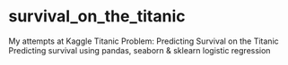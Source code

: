 # survival_on_the_titanic
My attempts at Kaggle Titanic Problem: Predicting Survival on the Titanic Predicting survival using pandas, seaborn &amp; sklearn logistic regression
